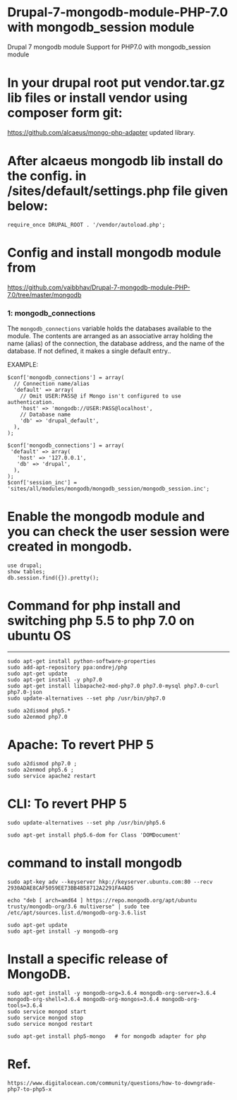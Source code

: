 # Drupal-7-mongodb-module-PHP-7.0 with mongodb_session module
Drupal 7 mongodb module Support for PHP7.0  with mongodb_session module

# In your drupal root put vendor.tar.gz lib files or install vendor using composer form git:
https://github.com/alcaeus/mongo-php-adapter updated library.


# After alcaeus mongodb lib install do the config. in /sites/default/settings.php file given below:

    require_once DRUPAL_ROOT . '/vendor/autoload.php';

# Config and install mongodb module from 
https://github.com/vaibbhav/Drupal-7-mongodb-module-PHP-7.0/tree/master/mongodb 

### 1: mongodb_connections

The `mongodb_connections` variable holds the databases available to the module.
The contents are arranged as an associative array holding the name (alias) of
the connection, the database address, and the name of the database. If not
defined, it makes a single default entry..

EXAMPLE:

    $conf['mongodb_connections'] = array(
      // Connection name/alias
      'default' => array(
        // Omit USER:PASS@ if Mongo isn't configured to use authentication.
        'host' => 'mongodb://USER:PASS@localhost',
        // Database name
        'db' => 'drupal_default',
      ),
    );
    
    $conf['mongodb_connections'] = array(
     'default' => array(
       'host' => '127.0.0.1',                       
       'db' => 'drupal',
      ),
    ); 
    $conf['session_inc'] = 'sites/all/modules/mongodb/mongodb_session/mongodb_session.inc';
    

# Enable the mongodb module and you can check the user session were created in mongodb.
    use drupal;
    show tables;
    db.session.find({}).pretty();


# Command for php install and switching php 5.5 to php 7.0 on ubuntu OS
-------------------------

    sudo apt-get install python-software-properties
    sudo add-apt-repository ppa:ondrej/php
    sudo apt-get update
    sudo apt-get install -y php7.0
    sudo apt-get install libapache2-mod-php7.0 php7.0-mysql php7.0-curl php7.0-json
    sudo update-alternatives --set php /usr/bin/php7.0

    sudo a2dismod php5.*
    sudo a2enmod php7.0

# Apache: To revert PHP 5
    sudo a2dismod php7.0 ;
    sudo a2enmod php5.6 ;
    sudo service apache2 restart

# CLI: To revert PHP 5
    sudo update-alternatives --set php /usr/bin/php5.6

    sudo apt-get install php5.6-dom for Class 'DOMDocument' 

# command to install mongodb
    sudo apt-key adv --keyserver hkp://keyserver.ubuntu.com:80 --recv 2930ADAE8CAF5059EE73BB4B58712A2291FA4AD5
    
    echo "deb [ arch=amd64 ] https://repo.mongodb.org/apt/ubuntu trusty/mongodb-org/3.6 multiverse" | sudo tee /etc/apt/sources.list.d/mongodb-org-3.6.list
    
    sudo apt-get update
    sudo apt-get install -y mongodb-org

# Install a specific release of MongoDB.
    sudo apt-get install -y mongodb-org=3.6.4 mongodb-org-server=3.6.4 mongodb-org-shell=3.6.4 mongodb-org-mongos=3.6.4 mongodb-org-tools=3.6.4
    sudo service mongod start
    sudo service mongod stop
    sudo service mongod restart

    sudo apt-get install php5-mongo   # for mongodb adapter for php

# Ref. 
    https://www.digitalocean.com/community/questions/how-to-downgrade-php7-to-php5-x



